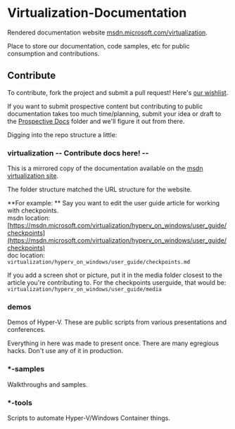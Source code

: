 # Virtualization-Documentation

Rendered documentation website [msdn.microsoft.com/virtualization](http://msdn.microsoft.com/virtualization).

Place to store our documentation, code samples, etc for public consumption and contributions.

## Contribute
To contribute, fork the project and submit a pull request!  Here's [our wishlist](./TODO.md).

If you want to submit prospective content but contributing to public documentation takes too much time/planning, submit your idea or draft to the [Prospective Docs](./prospective-docs) folder and we'll figure it out from there.

Digging into the repo structure a little:

### virtualization -- Contribute docs here! --  
This is a mirrored copy of the documentation available on the [msdn virtualization site](https://msdn.microsoft.com/virtualization).

The folder structure matched the URL structure for the website.

**For example: **  Say you want to edit the user guide article for working with checkpoints.  
msdn location: [https://msdn.microsoft.com/virtualization/hyperv_on_windows/user_guide/checkpoints](https://msdn.microsoft.com/virtualization/hyperv_on_windows/user_guide/checkpoints)  
doc location:  
`virtualization/hyperv_on_windows/user_guide/checkpoints.md`
  
If you add a screen shot or picture, put it in the media folder closest to the article you're contributing to.  For the checkpoints userguide, that would be:  
`virtualization/hyperv_on_windows/user_guide/media`

### demos
Demos of Hyper-V.  These are public scripts from various presentations and conferences.

Everything in here was made to present once.  There are many egregious hacks.  Don't use any of it in production.

### *-samples
Walkthroughs and samples.

### *-tools
Scripts to automate Hyper-V/Windows Container things.
